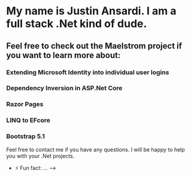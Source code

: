 # My name is Justin Ansardi. I am a full stack .Net kind of dude.

## Feel free to check out the Maelstrom project if you want to learn more about:

### Extending Microsoft Identity into individual user logins
### Dependency Inversion in ASP.Net Core
### Razor Pages
### LINQ to EFcore 
### Bootstrap 5.1


Feel free to contact me if you have any questions. I will be happy to help you with your .Net projects.

- ⚡ Fun fact: ...
-->
